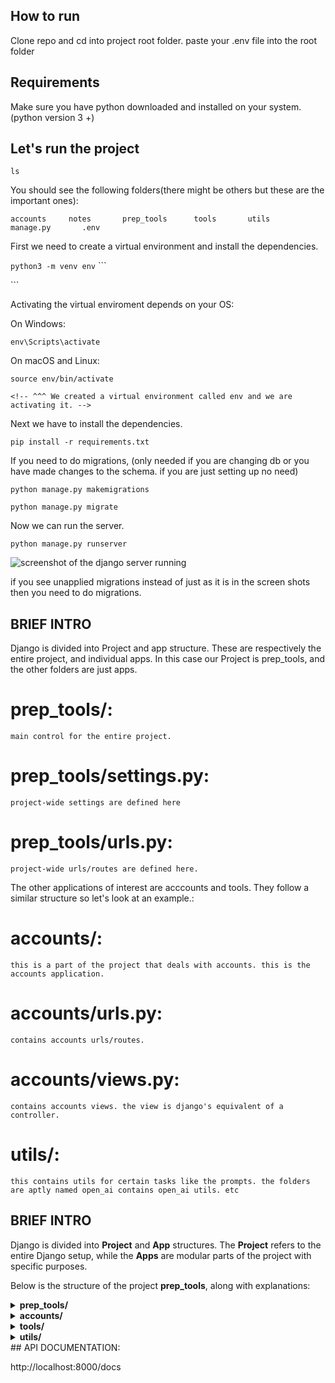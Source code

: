 ## How to run

Clone repo and cd into project root folder.
paste your .env file into the root folder


## Requirements
Make sure you have python downloaded and installed on your system. (python version 3 +)


## Let's run the project

```ls```

You should see the following folders(there might be others but these are the important ones):

```accounts     notes       prep_tools      tools       utils       manage.py       .env ```

First we need to create a virtual environment and install the dependencies. 

```python3 -m venv env``` ```

<!-- Create the virtual environment. -->```

Activating the virtual enviroment depends on your OS:

On Windows:

```env\Scripts\activate```

On macOS and Linux:

```source env/bin/activate``` 

```<!-- ^^^ We created a virtual environment called env and we are activating it. -->```

Next we have to install the dependencies.

```pip install -r requirements.txt```


If you need to do migrations, (only needed if you are changing db or you have made changes to the schema. if you are just setting up no need)

```python manage.py makemigrations```

```python manage.py migrate```



Now we can run the server.

```python manage.py runserver```


![screenshot of the django server running](utils/read_me/Screenshot_runserver.png)

if you see unapplied migrations instead of just as it is in the screen shots then you need to do migrations.

## BRIEF INTRO
Django is divided into Project and app structure. These are respectively the entire project, and individual apps. In this case our Project is prep_tools, and the other folders are just apps.

# prep_tools/:
    main control for the entire project. 
# prep_tools/settings.py:
    project-wide settings are defined here
# prep_tools/urls.py:
    project-wide urls/routes are defined here.

The other applications of interest are acccounts and tools. They follow a similar structure so let's look at an example.:
# accounts/:
    this is a part of the project that deals with accounts. this is the accounts application.
# accounts/urls.py:
    contains accounts urls/routes.
# accounts/views.py:
    contains accounts views. the view is django's equivalent of a controller.

# utils/:
    this contains utils for certain tasks like the prompts. the folders are aptly named open_ai contains open_ai utils. etc



## BRIEF INTRO

Django is divided into **Project** and **App** structures. The **Project** refers to the entire Django setup, while the **Apps** are modular parts of the project with specific purposes.  

Below is the structure of the project **prep_tools**, along with explanations:  

<details>
<summary><b>prep_tools/</b></summary>

- **Description**: Main control for the entire project.  
  - **prep_tools/settings.py**: Project-wide settings are defined here.  
  - **prep_tools/urls.py**: Project-wide URLs/routes are defined here.  

</details>  

<details>
<summary><b>accounts/</b></summary>

- **Description**: This app deals with user accounts.  
  - **accounts/urls.py**: Contains accounts-specific URLs/routes.  
  - **accounts/views.py**: Contains views (Django's equivalent of controllers) for accounts.  

</details>  

<details>
<summary><b>tools/</b></summary>

- **Description**: Another app within the project. (Details follow the same structure as other apps.)  

</details>  

<details>
<summary><b>utils/</b></summary>

- **Description**: This contains utility functions for various tasks.  
  - **open_ai/**: Contains OpenAI-related utility functions.  

</details>
## API DOCUMENTATION:

http://localhost:8000/docs